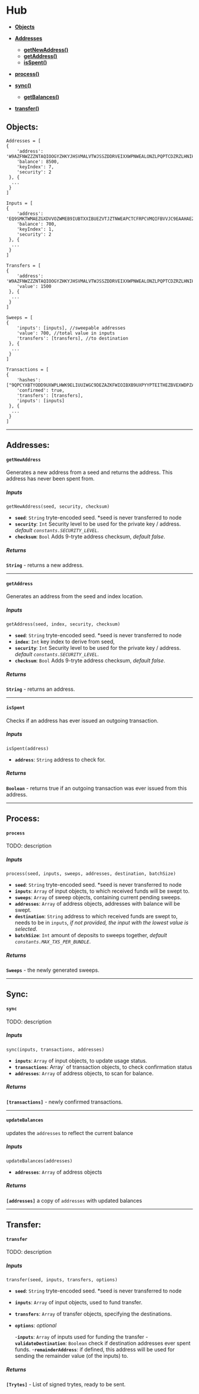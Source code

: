 # Hub
- **[Objects](#objects)**

- **[Addresses](#addresses)**
  - **[getNewAddress()](#getnewaddress)**
  - **[getAddress()](#getaddress)**
  - **[isSpent()](#isspent)**

- **[process()](#process)**
  
- **[sync()](#sync)**
  - **[getBalances()](#updatebalances)**
- **[transfer()](#transfer)**
  

## Objects:

```
Addresses = [
{
    'address': 'W9AZFNWZZZNTAQIOOGYZHKYJHSVMALVTWJSSZDDRVEIXXWPNWEALONZLPQPTCDZRZLHNIHSUKZRSZAZ9W',
    'balance': 8500,
    'keyIndex': 7,
    'security': 2
 }, {
  ...
 }
]
```

```
Inputs = [
{
    'address': 'EQ9SMKTWMAEZGXDVVOZWMEB9IUBTXXIBUEZVTJZTNWEAPCTCFRPCVMQIFBVVJC9EAAHAEZBKIKLNNMAKD',
    'balance': 700,
    'keyIndex': 1,
    'security': 2
 }, {
  ...
 }
]
```

```
Transfers = [
{
    'address': 'W9AZFNWZZZNTAQIOOGYZHKYJHSVMALVTWJSSZDDRVEIXXWPNWEALONZLPQPTCDZRZLHNIHSUKZRSZAZ9W',
    'value': 1500
 }, {
  ...
 }
]
```

```
Sweeps = [
{
    'inputs': [inputs], //sweepable addresses
    'value': 700, //total value in inputs
    'transfers': [transfers], //to destination
 }, {
  ...
 }
]
```

```
Transactions = [
{
    'hashes': ["9QPCYXBTYODD9UXWPLHWK9ELIUUIWGC9DEZAZKFWIOIBXB9UXPYYPTEITHEZBVEXWDPZALQLHRSK99999","WZZZAFECOUI9JZASTZSQBSUFHZLYWLXAHJLXHIPJKSVYJWHSUOZXQCDFLMEMGAHP9KPTJIY9UPFU99999","GGQGNWQNA9BPUFBWOACXVYEQUSRVNPOJWDXLQEEOJXCCALIL9CRKUUPOGXTBVUDVI9ULTCCEVXHL99999"], 
    'confirmed': true,
    'transfers': [transfers],
    'inputs': [inputs]
 }, {
  ...
 }
]
```

---

## Addresses:
#### `getNewAddress`
Generates a new address from a seed and returns the address.
This address has never been spent from.
##### Inputs
```
getNewAddress(seed, security, checksum)
```
 - **`seed`**: `String` tryte-encoded seed. *seed is never transferred to node
 - **`security`**: `Int`  Security level to be used for the private key / address. _default `constants.SECURITY_LEVEL`_.
 - **`checksum`**: `Bool` Adds 9-tryte address checksum, _default false_.
##### Returns
**`String`** - returns a new address. 

---

#### `getAddress`
Generates an address from the seed and index location.
##### Inputs
```
getAddress(seed, index, security, checksum)
```
 - **`seed`**: `String` tryte-encoded seed. *seed is never transferred to node
 - **`index`**: `Int` key index to derive from seed, 
 - **`security`**: `Int`  Security level to be used for the private key / address. _default `constants.SECURITY_LEVEL`_.
 - **`checksum`**: `Bool` Adds 9-tryte address checksum, _default false_.
##### Returns
**`String`** - returns an address.

---

#### `isSpent`
Checks if an address has ever issued an outgoing transaction.
##### Inputs
```
isSpent(address)
```
 - **`address`**: `String` address to check for.
##### Returns
**`Boolean`** - returns true if an outgoing transaction was ever issued from this address.

---

## Process:
#### `process`
TODO: description
##### Inputs
```
process(seed, inputs, sweeps, addresses, destination, batchSize)
```
 - **`seed`**: `String` tryte-encoded seed. *seed is never transferred to node
 - **`inputs`**: `Array` of input objects, to which received funds will be swept to.
 - **`sweeps`**: `Array` of sweep objects, containing current pending sweeps.
 - **`addresses`**: `Array` of address objects, addresses with balance will be swept.
 - **`destination`**: `String` address to which received funds are swept to, needs to be in `inputs`, _if not provided, the input with the lowest value is selected_.
 - **`batchSize`**: `Int` amount of deposits to sweeps together, _default `constants.MAX_TXS_PER_BUNDLE`_.

##### Returns
**`Sweeps`** - the newly generated sweeps.

---

## Sync:
#### `sync`
TODO: description
##### Inputs
```
sync(inputs, transactions, addresses) 
```
 - **`inputs`**: `Array` of input objects, to update usage status.
 - **`transactions`**: Array` of transaction objects, to check confirmation status
 - **`addresses`**: `Array` of address objects, to scan for balance.

##### Returns
**`[transactions]`** - newly confirmed transactions.

---

#### `updateBalances`
updates the `addresses` to reflect the current balance
##### Inputs
```
updateBalances(addresses)
```
 - **`addresses`**: `Array` of address objects
 
##### Returns
**`[addresses]`** a copy of `addresses` with updated balances

---

## Transfer:
#### `transfer`
TODO: description
##### Inputs
```
transfer(seed, inputs, transfers, options)
```
 - **`seed`**: `String` tryte-encoded seed. *seed is never transferred to node
 - **`inputs`**: `Array` of input objects, used to fund transfer.
 - **`transfers`**: `Array` of transfer objects, specifying the destinations.
 - **`options`**: _optional_

   -**`inputs`**: `Array` of inputs used for funding the transfer
   -**`validateDestination`**: `Boolean` check if destination addresses ever spent funds.
   -**`remainderAddress`**: if defined, this address will be used for sending the remainder   value (of the inputs) to.

##### Returns
**`[Trytes]`** - List of signed trytes, ready to be sent.
